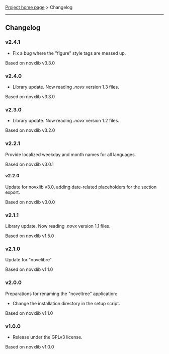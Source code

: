 [Project home page](../) > Changelog

------------------------------------------------------------------------

## Changelog


### v2.4.1

- Fix a bug where the "figure" style tags are messed up. 

Based on novxlib v3.3.0

### v2.4.0

- Library update. Now reading *.novx* version 1.3 files.

Based on novxlib v3.3.0

### v2.3.0

- Library update. Now reading *.novx* version 1.2 files.

Based on novxlib v3.2.0

### v2.2.1

Provide localized weekday and month names for all languages.

Based on novxlib v3.0.1

#### v2.2.0

Update for novxlib v3.0, adding date-related placeholders for the section export.

Based on novxlib v3.0.0

### v2.1.1

Library update.
Now reading *.novx* version 1.1 files. 

Based on novxlib v1.5.0

### v2.1.0

Update for "novelibre".

Based on novxlib v1.1.0

### v2.0.0

Preparations for renaming the "noveltree" application:
- Change the installation directory in the setup script.

Based on novxlib v1.1.0

### v1.0.0

- Release under the GPLv3 license.

Based on novxlib v1.0.0
